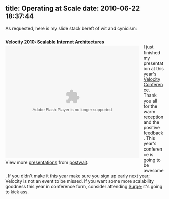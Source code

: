 title: Operating at Scale
date: 2010-06-22 18:37:44
---

<div><p>As requested, here is my slide stack bereft of wit and cynicism:</p>  <div style="float:left; margin: 0em 1em 1em 0em; width:425px" id="__ss_4577045"><strong style="display:block;margin:12px 0 4px"><a href="http://www.slideshare.net/postwait/velocity-2010-scalable-internet-architectures" title="Velocity 2010: Scalable Internet Architectures">Velocity 2010: Scalable Internet Architectures</a></strong><object id="__sse4577045" width="425" height="355"><param name="movie" value="http://static.slidesharecdn.com/swf/ssplayer2.swf?doc=sia2010-100622132939-phpapp02&stripped_title=velocity-2010-scalable-internet-architectures" /><param name="allowFullScreen" value="true"/><param name="allowScriptAccess" value="always"/><embed name="__sse4577045" src="http://static.slidesharecdn.com/swf/ssplayer2.swf?doc=sia2010-100622132939-phpapp02&stripped_title=velocity-2010-scalable-internet-architectures" type="application/x-shockwave-flash" allowscriptaccess="always" allowfullscreen="true" width="425" height="355"></embed></object><div style="padding:5px 0 12px">View more <a href="http://www.slideshare.net/">presentations</a> from <a href="http://www.slideshare.net/postwait">postwait</a>.</div></div>  <p style="margin-top: 3em">I just finished my presentation at this year's <a href="http://en.oreilly.com/velocity2010">Velocity Conference</a>.  Thank you all for the warm reception and the positive feedback.  This year's conference is going to be awesome.  If you didn't make it this year make sure you sign up early next year; Velocity is not an event to be missed.  If you want some more scalability goodness this year in conference form, consider attending <a href="http://omniti.com/surge/2010">Surge</a>; it's going to kick ass.</p>  <br style="clear:left;"/> </div>
